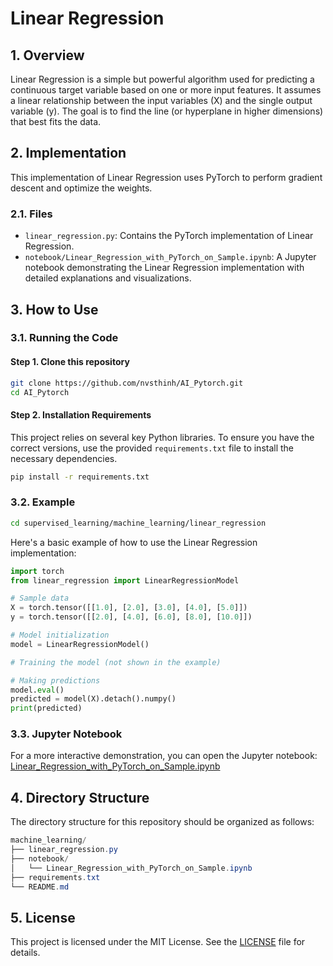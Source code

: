 # Linear Regression

## 1. Overview
Linear Regression is a simple but powerful algorithm used for predicting a continuous target variable based on one or more input features. It assumes a linear relationship between the input variables (X) and the single output variable (y). The goal is to find the line (or hyperplane in higher dimensions) that best fits the data.

## 2. Implementation
This implementation of Linear Regression uses PyTorch to perform gradient descent and optimize the weights.

### 2.1. Files
- `linear_regression.py`: Contains the PyTorch implementation of Linear Regression.
- `notebook/Linear_Regression_with_PyTorch_on_Sample.ipynb`: A Jupyter notebook demonstrating the Linear Regression implementation with detailed explanations and visualizations.


## 3. How to Use
### 3.1. Running the Code
#### Step 1. Clone this repository
```bash
git clone https://github.com/nvsthinh/AI_Pytorch.git
cd AI_Pytorch
```
#### Step 2. Installation Requirements
This project relies on several key Python libraries. To ensure you have the correct versions, use the provided `requirements.txt` file to install the necessary dependencies.
```bash
pip install -r requirements.txt
```

### 3.2. Example
```bash
cd supervised_learning/machine_learning/linear_regression
```
Here's a basic example of how to use the Linear Regression implementation:

```python
import torch
from linear_regression import LinearRegressionModel

# Sample data
X = torch.tensor([[1.0], [2.0], [3.0], [4.0], [5.0]])
y = torch.tensor([[2.0], [4.0], [6.0], [8.0], [10.0]])

# Model initialization
model = LinearRegressionModel()

# Training the model (not shown in the example)

# Making predictions
model.eval()
predicted = model(X).detach().numpy()
print(predicted)
```
### 3.3. Jupyter Notebook
For a more interactive demonstration, you can open the Jupyter notebook: [Linear_Regression_with_PyTorch_on_Sample.ipynb](https://github.com/nvsthinh/AI_Pytorch/blob/main/supervised_learning/machine_learning/linear_regression/notebook/Linear_Regression_with_PyTorch_on_Sample.ipynb)

## 4. Directory Structure
The directory structure for this repository should be organized as follows:

```csharp
machine_learning/
├── linear_regression.py
├── notebook/
│   └── Linear_Regression_with_PyTorch_on_Sample.ipynb
├── requirements.txt
└── README.md
```
## 5. License
This project is licensed under the MIT License. See the [LICENSE](https://github.com/nvsthinh/AI_Pytorch/blob/main/LICENSE) file for details.


